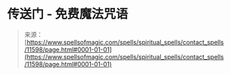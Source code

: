 <!--yml

category: 未分类

date: 2024-06-12 18:48:58

-->

# 传送门 - 免费魔法咒语

> 来源：[https://www.spellsofmagic.com/spells/spiritual_spells/contact_spells/11598/page.html#0001-01-01](https://www.spellsofmagic.com/spells/spiritual_spells/contact_spells/11598/page.html#0001-01-01)

